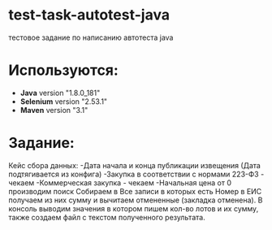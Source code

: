 # test-task-autotest-java
тестовое задание по написанию автотеста java

<h1>Используются:</h1>
<ul>
  <li><b>Java</b> version "1.8.0_181"</li>
  <li><b>Selenium</b> version "2.53.1"</li>
  <li><b>Maven</b> version "3.1"</li>
</ul>

# Задание:
Кейс сбора данных:
-Дата начала и конца публикации извещения (Дата подтягивается из конфига)
-Закупка в соответствии с нормами 223-ФЗ - чекаем
-Коммерческая закупка - чекаем
-Начальная цена от 0
производим поиск
Собираем в Все записи в которых есть Номер в ЕИС получаем из них сумму и вычитаем отмененные (закладка отменена).
В консоль выводим значения в котором пишем кол-во лотов и их сумму, также создаем файл с текстом полученного результата.
